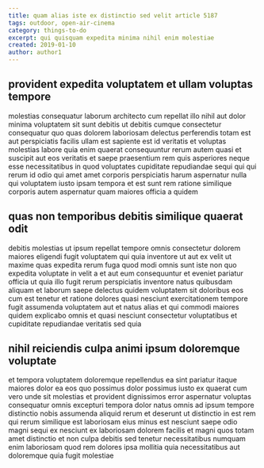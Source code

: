 ```yaml
---
title: quam alias iste ex distinctio sed velit article 5187
tags: outdoor, open-air-cinema
category: things-to-do
excerpt: qui quisquam expedita minima nihil enim molestiae
created: 2019-01-10
author: author1
---
```


## provident expedita voluptatem et ullam voluptas tempore

molestias consequatur laborum architecto cum repellat illo nihil aut dolor minima voluptatem sit sunt debitis ut debitis cumque consectetur consequatur quo quas dolorem laboriosam delectus perferendis totam est aut perspiciatis facilis ullam est sapiente est id veritatis et voluptas molestias labore quia enim quaerat consequuntur rerum autem quasi et suscipit aut eos veritatis et saepe praesentium rem quis asperiores neque esse necessitatibus in quod voluptates cupiditate repudiandae sequi qui qui rerum id odio qui amet amet corporis perspiciatis harum aspernatur nulla qui voluptatem iusto ipsam tempora et est sunt rem ratione similique corporis autem aspernatur quam maiores officia a quidem

## quas non temporibus debitis similique quaerat odit

debitis molestias ut ipsum repellat tempore omnis consectetur dolorem maiores eligendi fugit voluptatem qui quia inventore ut aut ex velit ut maxime quas expedita rerum fuga quod modi omnis sunt iste non quo expedita voluptate in velit a et aut eum consequuntur et eveniet pariatur officia ut quia illo fugit rerum perspiciatis inventore natus quibusdam aliquam et laborum saepe delectus quidem voluptatem sit doloribus eos cum est tenetur et ratione dolores quasi nesciunt exercitationem tempore fugit assumenda voluptatem aut et natus alias et qui commodi maiores quidem explicabo omnis et quasi nesciunt consectetur voluptatibus et cupiditate repudiandae veritatis sed quia

## nihil reiciendis culpa animi ipsum doloremque voluptate

et tempora voluptatem doloremque repellendus ea sint pariatur itaque maiores dolor ea eos quo possimus dolor possimus iusto ex quaerat cum vero unde sit molestias et provident dignissimos error aspernatur voluptas consequatur omnis excepturi tempora dolor natus omnis ad ipsum tempore distinctio nobis assumenda aliquid rerum et deserunt ut distinctio in est rem qui rerum similique est laboriosam eius minus est nesciunt saepe odio magni sequi ex nesciunt ex laboriosam dolorem facilis et magni quos totam amet distinctio et non culpa debitis sed tenetur necessitatibus numquam enim laboriosam quod rem dolores ipsa mollitia quia necessitatibus aut doloremque quia fugit molestiae
